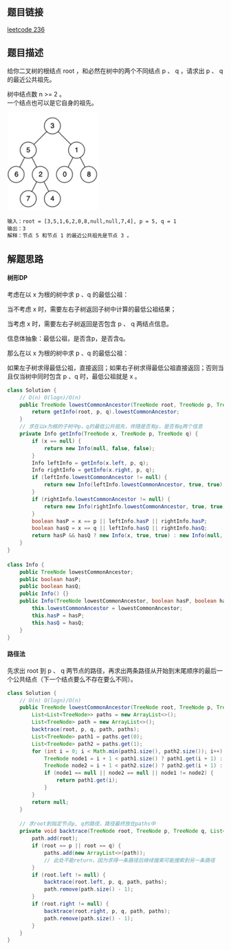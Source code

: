 ## 题目链接

[leetcode 236](https://leetcode.cn/problems/lowest-common-ancestor-of-a-binary-tree/)

## 题目描述

给你二叉树的根结点 root ，和必然在树中的两个不同结点 p 、 q ，请求出 p 、 q 的最近公共祖先。   

树中结点数 n >= 2 。  
一个结点也可以是它自身的祖先。  


![](https://github.com/RossVermouth/algorithm/blob/main/%E9%99%84%E4%BB%B6/%E6%9C%80%E4%BD%8E%E5%85%AC%E7%A5%96.png)
```html
输入：root = [3,5,1,6,2,0,8,null,null,7,4], p = 5, q = 1
输出：3
解释：节点 5 和节点 1 的最近公共祖先是节点 3 。
```


## 解题思路

#### 树形DP  

考虑在以 x 为根的树中求 p 、q 的最低公祖：  

当不考虑 x 时，需要左右子树返回子树中计算的最低公祖结果；  

当考虑 x 时，需要左右子树返回是否包含 p 、 q 两结点信息。  

信息体抽象：最低公祖，是否含p，是否含q。  

那么在以 x 为根的树中求 p 、q 的最低公祖：  

如果左子树求得最低公祖，直接返回；如果右子树求得最低公祖直接返回；否则当且仅当树中同时包含 p 、q 时，最低公祖就是 x 。  


```JAVA
class Solution {
    // O(n) O(logn)/O(n)
    public TreeNode lowestCommonAncestor(TreeNode root, TreeNode p, TreeNode q) {
        return getInfo(root, p, q).lowestCommonAncestor;
    }
    // 求在以x为根的子树中p，q的最低公共祖先，伴随是否有p，是否有q两个信息
    private Info getInfo(TreeNode x, TreeNode p, TreeNode q) {
        if (x == null) {
            return new Info(null, false, false);
        }
        Info leftInfo = getInfo(x.left, p, q);
        Info rightInfo = getInfo(x.right, p, q);
        if (leftInfo.lowestCommonAncestor != null) {
            return new Info(leftInfo.lowestCommonAncestor, true, true);
        }
        if (rightInfo.lowestCommonAncestor != null) {
            return new Info(rightInfo.lowestCommonAncestor, true, true);
        }
        boolean hasP = x == p || leftInfo.hasP || rightInfo.hasP;
        boolean hasQ = x == q || leftInfo.hasQ || rightInfo.hasQ;
        return hasP && hasQ ? new Info(x, true, true) : new Info(null, hasP, hasQ);
    }
}

class Info {
    public TreeNode lowestCommonAncestor;
    public boolean hasP;
    public boolean hasQ;
    public Info() {}
    public Info(TreeNode lowestCommonAncestor, boolean hasP, boolean hasQ) {
        this.lowestCommonAncestor = lowestCommonAncestor;
        this.hasP = hasP;
        this.hasQ = hasQ;
    } 
}
```

#### 路径法

先求出 root 到 p 、 q 两节点的路径，再求出两条路径从开始到末尾顺序的最后一个公共结点（下一个结点要么不存在要么不同）。

```JAVA
class Solution {
    // O(n) O(logn)/O(n)
    public TreeNode lowestCommonAncestor(TreeNode root, TreeNode p, TreeNode q) {
        List<List<TreeNode>> paths = new ArrayList<>();
        List<TreeNode> path = new ArrayList<>();
        backtrace(root, p, q, path, paths);
        List<TreeNode> path1 = paths.get(0);
        List<TreeNode> path2 = paths.get(1);
        for (int i = 0; i < Math.min(path1.size(), path2.size()); i++) {
            TreeNode node1 = i + 1 < path1.size() ? path1.get(i + 1) : null;
            TreeNode node2 = i + 1 < path2.size() ? path2.get(i + 1) : null;
            if (node1 == null || node2 == null || node1 != node2) {
                return path1.get(i);
            }
        }
        return null;
    }

    // 求root到指定节点p, q的路径，路径最终放在paths中
    private void backtrace(TreeNode root, TreeNode p, TreeNode q, List<TreeNode> path, List<List<TreeNode>> paths) {
        path.add(root);
        if (root == p || root == q) {
            paths.add(new ArrayList<>(path));
            // 此处不能return，因为求得一条路径后继续搜索可能搜索到另一条路径
        }
        if (root.left != null) {
            backtrace(root.left, p, q, path, paths);
            path.remove(path.size() - 1);
        }
        if (root.right != null) {
            backtrace(root.right, p, q, path, paths);
            path.remove(path.size() - 1);
        }
    }
}
```



